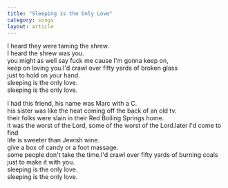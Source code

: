 ```yaml
---
title: "Sleeping is the Only Love"
category: songs
layout: article
---
```


I heard they were taming the shrew.  
I heard the shrew was you.  
you might as well say fuck me cause I'm gonna keep on,  
keep on loving you.I'd crawl over fifty yards of broken glass  
just to hold on your hand.  
sleeping is the only love.  
sleeping is the only love.

I had this friend, his name was Marc with a C.  
his sister was like the heat coming off the back of an old tv.  
their folks were slain in their Red Boiling Springs home.  
it was the worst of the Lord, some of the worst of the Lord.later I'd come to find  
life is sweeter than Jewish wine.  
give a box of candy or a foot massage.  
some people don't take the time.I'd crawl over fifty yards of burning coals  
just to make it with you.  
sleeping is the only love.  
sleeping is the only love.
